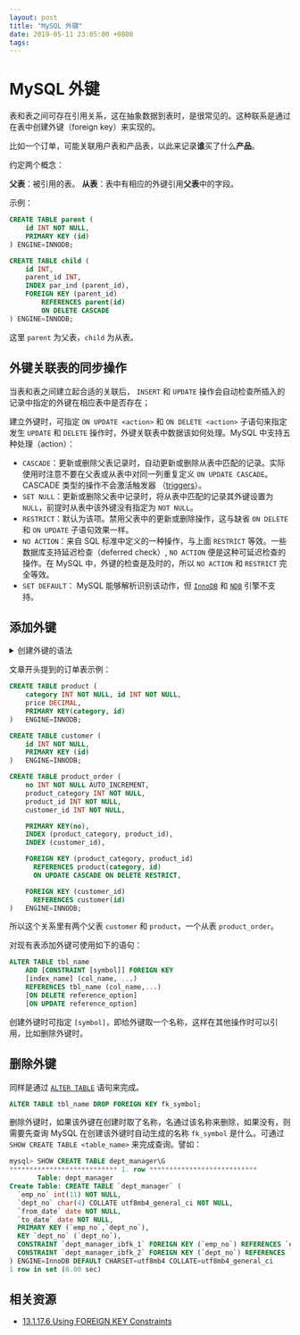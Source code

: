 ```yaml
---
layout: post
title: "MySQL 外键"
date: 2019-05-11 23:05:00 +0800
tags: 
---
```

    
# MySQL 外键

表和表之间可存在引用关系，这在抽象数据到表时，是很常见的。这种联系是通过在表中创建外键（foreign key）来实现的。

比如一个订单，可能关联用户表和产品表，以此来记录**谁**买了什么**产品**。

约定两个概念：

**父表**：被引用的表。
**从表**：表中有相应的外键引用**父表**中的字段。

示例：

```sql
CREATE TABLE parent (
    id INT NOT NULL,
    PRIMARY KEY (id)
) ENGINE=INNODB;

CREATE TABLE child (
    id INT,
    parent_id INT,
    INDEX par_ind (parent_id),
    FOREIGN KEY (parent_id)
        REFERENCES parent(id)
        ON DELETE CASCADE
) ENGINE=INNODB;
```

这里 `parent` 为父表，`child` 为从表。

## 外键关联表的同步操作

当表和表之间建立起合适的关联后， `INSERT` 和 `UPDATE` 操作会自动检查所插入的记录中指定的外键在相应表中是否存在；

建立外键时，可指定 `ON UPDATE <action>` 和 `ON DELETE <action>` 子语句来指定发生 `UPDATE` 和 `DELETE` 操作时，外键关联表中数据该如何处理。MySQL 中支持五种处理（action）：

- `CASCADE`：更新或删除父表记录时，自动更新或删除从表中匹配的记录。实际使用时注意不要在父表或从表中对同一列重复定义 `ON UPDATE CASCADE`。CASCADE 类型的操作不会激活触发器 （[triggers](https://dev.mysql.com/doc/refman/8.0/en/triggers.html)）。
- `SET NULL`：更新或删除父表中记录时，将从表中匹配的记录其外键设置为 `NULL`，前提时从表中该外键没有指定为 `NOT NULL`。
- `RESTRICT`：默认为该项。禁用父表中的更新或删除操作，这与缺省 `ON DELETE` 和 `ON UPDATE` 子语句效果一样。
- `NO ACTION`：来自 SQL 标准中定义的一种操作，与上面 `RESTRICT` 等效。一些数据库支持延迟检查（deferred check）, `NO ACTION` 便是这种可延迟检查的操作。在 MySQL 中，外键的检查是及时的，所以 `NO ACTION` 和 `RESTRICT` 完全等效。
- `SET DEFAULT`： MySQL 能够解析识别该动作，但 [`InnoDB`](https://dev.mysql.com/doc/refman/5.6/en/innodb-storage-engine.html) 和 [`NDB`](https://dev.mysql.com/doc/refman/5.6/en/mysql-cluster.html) 引擎不支持。


## 添加外键


<details>
<summary>
创建外键的语法
</summary>

```sql
[CONSTRAINT [symbol]] FOREIGN KEY
    [index_name] (col_name, ...)
    REFERENCES tbl_name (col_name,...)
    [ON DELETE reference_option]
    [ON UPDATE reference_option]

reference_option:
    RESTRICT | CASCADE | SET NULL | NO ACTION | SET DEFAULT
```

</details>

文章开头提到的订单表示例：

```sql
CREATE TABLE product (
    category INT NOT NULL, id INT NOT NULL,
    price DECIMAL,
    PRIMARY KEY(category, id)
)   ENGINE=INNODB;

CREATE TABLE customer (
    id INT NOT NULL,
    PRIMARY KEY (id)
)   ENGINE=INNODB;

CREATE TABLE product_order (
    no INT NOT NULL AUTO_INCREMENT,
    product_category INT NOT NULL,
    product_id INT NOT NULL,
    customer_id INT NOT NULL,

    PRIMARY KEY(no),
    INDEX (product_category, product_id),
    INDEX (customer_id),

    FOREIGN KEY (product_category, product_id)
      REFERENCES product(category, id)
      ON UPDATE CASCADE ON DELETE RESTRICT,

    FOREIGN KEY (customer_id)
      REFERENCES customer(id)
)   ENGINE=INNODB;
```

所以这个关系里有两个父表 `customer` 和 `product`，一个从表 `product_order`。

对现有表添加外键可使用如下的语句：

```sql
ALTER TABLE tbl_name
    ADD [CONSTRAINT [symbol]] FOREIGN KEY
    [index_name] (col_name, ...)
    REFERENCES tbl_name (col_name,...)
    [ON DELETE reference_option]
    [ON UPDATE reference_option]
```

创建外键时可指定 `[symbol]`，即给外键取一个名称，这样在其他操作时可以引用，比如删除外键时。

## 删除外键

同样是通过 [`ALTER TABLE`](https://dev.mysql.com/doc/refman/5.6/en/alter-table.html) 语句来完成。

```sql
ALTER TABLE tbl_name DROP FOREIGN KEY fk_symbol;
```

删除外键时，如果该外键在创建时取了名称，名通过该名称来删除，如果没有，则需要先查询 MySQL 在创建该外键时自动生成的名称 `fk_symbol` 是什么。可通过 `SHOW CREATE TABLE <table_name>` 来完成查询。譬如：

```sql
mysql> SHOW CREATE TABLE dept_manager\G
*************************** 1. row ***************************
       Table: dept_manager
Create Table: CREATE TABLE `dept_manager` (
  `emp_no` int(11) NOT NULL,
  `dept_no` char(4) COLLATE utf8mb4_general_ci NOT NULL,
  `from_date` date NOT NULL,
  `to_date` date NOT NULL,
  PRIMARY KEY (`emp_no`,`dept_no`),
  KEY `dept_no` (`dept_no`),
  CONSTRAINT `dept_manager_ibfk_1` FOREIGN KEY (`emp_no`) REFERENCES `employees` (`emp_no`) ON DELETE CASCADE,
  CONSTRAINT `dept_manager_ibfk_2` FOREIGN KEY (`dept_no`) REFERENCES `departments` (`dept_no`) ON DELETE CASCADE
) ENGINE=InnoDB DEFAULT CHARSET=utf8mb4 COLLATE=utf8mb4_general_ci
1 row in set (0.00 sec)
```


## 相关资源

- [13.1.17.6 Using FOREIGN KEY Constraints](https://dev.mysql.com/doc/refman/5.6/en/create-table-foreign-keys.html)

    